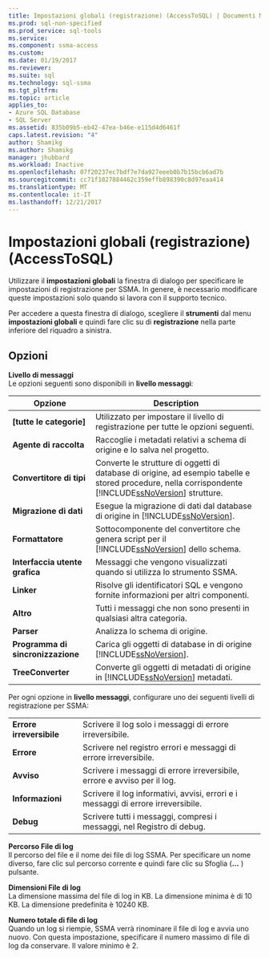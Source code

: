 ```yaml
---
title: Impostazioni globali (registrazione) (AccessToSQL) | Documenti Microsoft
ms.prod: sql-non-specified
ms.prod_service: sql-tools
ms.service: 
ms.component: ssma-access
ms.custom: 
ms.date: 01/19/2017
ms.reviewer: 
ms.suite: sql
ms.technology: sql-ssma
ms.tgt_pltfrm: 
ms.topic: article
applies_to:
- Azure SQL Database
- SQL Server
ms.assetid: 835b09b5-eb42-47ea-b46e-e115d4d6461f
caps.latest.revision: "4"
author: Shamikg
ms.author: Shamikg
manager: jhubbard
ms.workload: Inactive
ms.openlocfilehash: 07f20237ec7bdf7e7da927eeeb0b7b15bcb6ad7b
ms.sourcegitcommit: cc71f1027884462c359effb898390c8d97eaa414
ms.translationtype: MT
ms.contentlocale: it-IT
ms.lasthandoff: 12/21/2017
---
```

# <a name="global-settings-logging-accesstosql"></a>Impostazioni globali (registrazione) (AccessToSQL)
Utilizzare il **impostazioni globali** la finestra di dialogo per specificare le impostazioni di registrazione per SSMA. In genere, è necessario modificare queste impostazioni solo quando si lavora con il supporto tecnico.  
  
Per accedere a questa finestra di dialogo, scegliere il **strumenti** dal menu **impostazioni globali** e quindi fare clic su di **registrazione** nella parte inferiore del riquadro a sinistra.  
  
## <a name="options"></a>Opzioni  
**Livello di messaggi**  
Le opzioni seguenti sono disponibili in **livello messaggi**:  
  
|Opzione|Description|  
|----------|---------------|  
|**[tutte le categorie]**|Utilizzato per impostare il livello di registrazione per tutte le opzioni seguenti.|  
|**Agente di raccolta**|Raccoglie i metadati relativi a schema di origine e lo salva nel progetto.|  
|**Convertitore di tipi**|Converte le strutture di oggetti di database di origine, ad esempio tabelle e stored procedure, nella corrispondente [!INCLUDE[ssNoVersion](../../includes/ssnoversion_md.md)] strutture.|  
|**Migrazione di dati**|Esegue la migrazione di dati dal database di origine in [!INCLUDE[ssNoVersion](../../includes/ssnoversion_md.md)].|  
|**Formattatore**|Sottocomponente del convertitore che genera script per il [!INCLUDE[ssNoVersion](../../includes/ssnoversion_md.md)] dello schema.|  
|**Interfaccia utente grafica**|Messaggi che vengono visualizzati quando si utilizza lo strumento SSMA.|  
|**Linker**|Risolve gli identificatori SQL e vengono fornite informazioni per altri componenti.|  
|**Altro**|Tutti i messaggi che non sono presenti in qualsiasi altra categoria.|  
|**Parser**|Analizza lo schema di origine.|  
|**Programma di sincronizzazione**|Carica gli oggetti di database in di origine [!INCLUDE[ssNoVersion](../../includes/ssnoversion_md.md)].|  
|**TreeConverter**|Converte gli oggetti di metadati di origine in [!INCLUDE[ssNoVersion](../../includes/ssnoversion_md.md)] metadati.|  
  
Per ogni opzione in **livello messaggi**, configurare uno dei seguenti livelli di registrazione per SSMA:  
  
|||  
|-|-|  
|**Errore irreversibile**|Scrivere il log solo i messaggi di errore irreversibile.|  
|**Errore**|Scrivere nel registro errori e messaggi di errore irreversibile.|  
|**Avviso**|Scrivere i messaggi di errore irreversibile, errore e avviso per il log.|  
|**Informazioni**|Scrivere il log informativi, avvisi, errori e i messaggi di errore irreversibile.|  
|**Debug**|Scrivere tutti i messaggi, compresi i messaggi, nel Registro di debug.|  
  
**Percorso File di log**  
Il percorso del file e il nome dei file di log SSMA. Per specificare un nome diverso, fare clic sul percorso corrente e quindi fare clic su Sfoglia (**...** ) pulsante.  
  
**Dimensioni File di log**  
La dimensione massima del file di log in KB. La dimensione minima è di 10 KB. La dimensione predefinita è 10240 KB.  
  
**Numero totale di file di log**  
Quando un log si riempie, SSMA verrà rinominare il file di log e avvia uno nuovo. Con questa impostazione, specificare il numero massimo di file di log da conservare. Il valore minimo è 2.  
  
